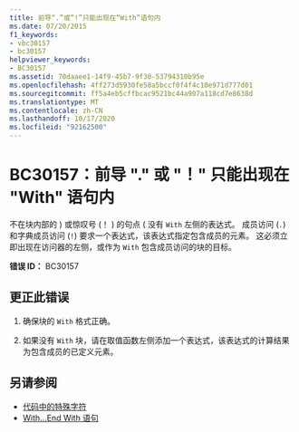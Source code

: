 ```yaml
---
title: 前导“.”或“!”只能出现在“With”语句内
ms.date: 07/20/2015
f1_keywords:
- vbc30157
- bc30157
helpviewer_keywords:
- BC30157
ms.assetid: 70daaee1-14f9-45b7-9f30-53794310b95e
ms.openlocfilehash: 4ff273d5930fe58a5bccf0f4f4c10e971d777d01
ms.sourcegitcommit: ff5a4eb5cffbcac9521bc44a907a118cd7e8638d
ms.translationtype: MT
ms.contentlocale: zh-CN
ms.lasthandoff: 10/17/2020
ms.locfileid: "92162500"
---
```

# <a name="bc30157-leading--or--can-only-appear-inside-a-with-statement"></a>BC30157：前导 "." 或 "！" 只能出现在 "With" 语句内

不在块内部的 ) 或惊叹号 (！ ) 的句点 ( 没有 `With` 左侧的表达式。 成员访问 (`.`) 和字典成员访问 (`!`) 要求一个表达式，该表达式指定包含成员的元素。 这必须立即出现在访问器的左侧，或作为 `With` 包含成员访问的块的目标。

 **错误 ID：** BC30157

## <a name="to-correct-this-error"></a>更正此错误

1. 确保块的 `With` 格式正确。

2. 如果没有 `With` 块，请在取值函数左侧添加一个表达式，该表达式的计算结果为包含成员的已定义元素。

## <a name="see-also"></a>另请参阅

- [代码中的特殊字符](../../programming-guide/program-structure/special-characters-in-code.md)
- [With...End With 语句](../statements/with-end-with-statement.md)
